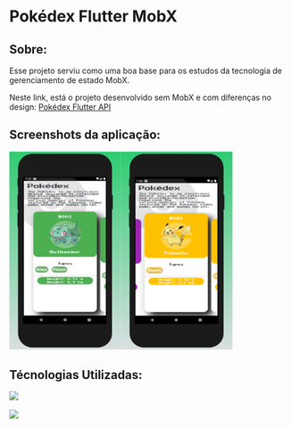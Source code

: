 # Pokédex Flutter MobX

## Sobre:

Esse projeto serviu como uma boa base para os estudos da tecnologia de gerenciamento de estado MobX. <p>
Neste link, está o projeto desenvolvido sem MobX e com diferenças no design: [Pokédex Flutter API](https://github.com/feliper2002/pokedex-flutter-api)

## Screenshots da aplicação:

<img src='screenshots/screenshot_1.png' width=200><img src='screenshots/screenshot_2.png' width=200>

## Técnologias Utilizadas:

<img src='https://upload.wikimedia.org/wikipedia/commons/1/17/Google-flutter-logo.png' width=230> <p>
<img src='https://uiflutter.com/wp-content/uploads/2019/04/mobx.png' width=100>
